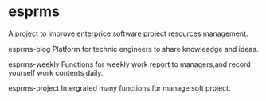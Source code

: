 # esprms
A project to improve enterprice software project resources management.

esprms-blog
Platform for technic engineers to share knowleadge and ideas.

esprms-weekly
Functions for weekly work report to managers,and record yourself work contents daily.

esprms-project
Intergrated many functions for manage soft project.
